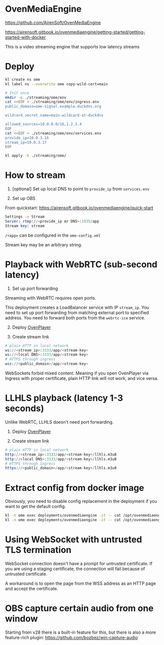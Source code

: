 
# OvenMediaEngine

https://github.com/AirenSoft/OvenMediaEngine

https://airensoft.gitbook.io/ovenmediaengine/getting-started/getting-started-with-docker

This is a video streaming engine that supports low latency streams

# Deploy

```bash
kl create ns ome
kl label ns --overwrite ome copy-wild-cert=main

# Init once
mkdir -p ./streaming/ome/env
cat <<EOF > ./streaming/ome/env/ingress.env
public_domain=ome-signal.example.duckdns.org

wildcard_secret_name=main-wildcard-at-duckdns

allowed_sources=10.0.0.0/16,1.2.3.4
EOF
cat <<EOF > ./streaming/ome/env/services.env
provide_ip=10.0.3.16
stream_ip=10.0.3.17
EOF

kl apply -k ./streaming/ome/
```

# How to stream

1. [optional] Set up local DNS to point to `provide_ip` from `services.env`

2. Set up OBS

From quickstart: https://airensoft.gitbook.io/ovenmediaengine/quick-start

```s
Settings -> Stream
Server: rtmp://<provide_ip or DNS>:1935/app
Stream key: stream
```

`/<app>` can be configured in the `ome-config.xml`

Stream key may be an arbitrary string.

# Playback with WebRTC (sub-second latency)

1. Set up port forwarding

Streaming with WebRTC requires open ports.

This deployment creates a LoadBalancer service with IP `stream_ip`.
You need to set up port forwarding from matching external port to specified address.
You need to forward both ports from the `webrtc-ice` service.

2. Deploy [OvenPlayer](../ovenplayer/)

3. Create stream link

```s
# plain HTTP in local network
ws://<stream_ip>:3333/app/<stream-key>
ws://<local DNS>:3333/app/<stream-key>
# HTTPS through ingress
wss://<public_domain>/app/<stream-key>
```

WebSockets forbid mixed content.
Meaning if you open OvenPlayer via Ingress with proper certificate,
plain HTTP link will not work, and vice versa.

# LLHLS playback (latency 1-3 seconds)

Unlike WebRTC, LLHLS doesn't need port forwarding.

1. Deploy [OvenPlayer](../ovenplayer/)

2. Create stream link

```s
# plain HTTP in local network
http://<stream_ip>:3333/app/<stream-key>/llhls.m3u8
http://<local DNS>:3333/app/<stream-key>/llhls.m3u8
# HTTPS through ingress
https://<public_domain>/app/<stream-key>/llhls.m3u8
```

# Extract config from docker image

Obviously, you need to disable config replacement in the deployment if you want to get the default config.

```bash
kl -n ome exec deployments/ovenmediaengine -it -- cat /opt/ovenmediaengine/bin/origin_conf/Server.xml > ome-config.xml
kl -n ome exec deployments/ovenmediaengine -it -- cat /opt/ovenmediaengine/bin/edge_conf/Server.xml > ome-edge-config.xml
```

# Using WebSocket with untrusted TLS termination

WebSocket connection doesn't have a prompt for untrusted certificate.
If you are using a staging certificate, the connection will fail because of untrusted certificate.

A workaround is to open the page from the WSS address as an HTTP page and accept the certificate.

# OBS capture certain audio from one window

Starting from v28 there is a built-in feature for this, but there is also a more feature-rich plugin:
https://github.com/bozbez/win-capture-audio
